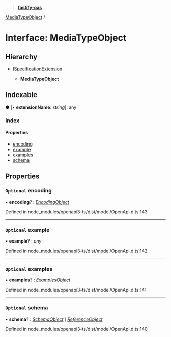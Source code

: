 > **[fastify-oas](../README.md)**

[MediaTypeObject](mediatypeobject.md) /

# Interface: MediaTypeObject

## Hierarchy

* [ISpecificationExtension](ispecificationextension.md)

  * **MediaTypeObject**

## Indexable

● \[▪ **extensionName**: *string*\]: any

### Index

#### Properties

* [encoding](mediatypeobject.md#optional-encoding)
* [example](mediatypeobject.md#optional-example)
* [examples](mediatypeobject.md#optional-examples)
* [schema](mediatypeobject.md#optional-schema)

## Properties

### `Optional` encoding

• **encoding**? : *[EncodingObject](encodingobject.md)*

Defined in node_modules/openapi3-ts/dist/model/OpenApi.d.ts:143

___

### `Optional` example

• **example**? : *any*

Defined in node_modules/openapi3-ts/dist/model/OpenApi.d.ts:142

___

### `Optional` examples

• **examples**? : *[ExamplesObject](examplesobject.md)*

Defined in node_modules/openapi3-ts/dist/model/OpenApi.d.ts:141

___

### `Optional` schema

• **schema**? : *[SchemaObject](schemaobject.md) | [ReferenceObject](referenceobject.md)*

Defined in node_modules/openapi3-ts/dist/model/OpenApi.d.ts:140